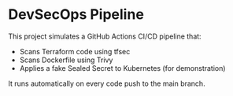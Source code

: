 # DevSecOps Pipeline

This project simulates a GitHub Actions CI/CD pipeline that:

- Scans Terraform code using tfsec
- Scans Dockerfile using Trivy
- Applies a fake Sealed Secret to Kubernetes (for demonstration)

It runs automatically on every code push to the main branch.